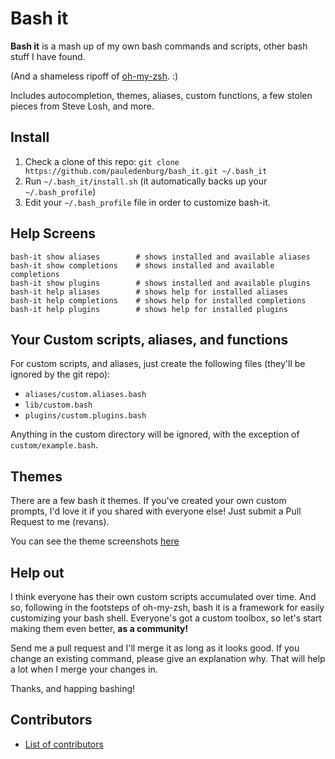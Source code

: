 # Bash it

**Bash it** is a mash up of my own bash commands and scripts, other bash stuff I have found.

(And a shameless ripoff of [oh-my-zsh](https://github.com/robbyrussell/oh-my-zsh). :)

Includes autocompletion, themes, aliases, custom functions, a few stolen pieces from Steve Losh, and more.

## Install

1. Check a clone of this repo: `git clone https://github.com/pauledenburg/bash_it.git ~/.bash_it`
2. Run `~/.bash_it/install.sh` (it automatically backs up your `~/.bash_profile`)
3. Edit your `~/.bash_profile` file in order to customize bash-it.


## Help Screens

```
bash-it show aliases        # shows installed and available aliases
bash-it show completions    # shows installed and available completions
bash-it show plugins        # shows installed and available plugins
bash-it help aliases        # shows help for installed aliases
bash-it help completions    # shows help for installed completions
bash-it help plugins        # shows help for installed plugins
```

## Your Custom scripts, aliases, and functions

For custom scripts, and aliases, just create the following files (they'll be ignored by the git repo):

* `aliases/custom.aliases.bash`
* `lib/custom.bash`
* `plugins/custom.plugins.bash`

Anything in the custom directory will be ignored, with the exception of `custom/example.bash`.

## Themes

There are a few bash it themes.  If you've created your own custom prompts, I'd love it if you shared with everyone else!  Just submit a Pull Request to me (revans).

You can see the theme screenshots  [here](https://github.com/revans/bash-it/tree/master/theme-screenshots)

## Help out

I think everyone has their own custom scripts accumulated over time.  And so, following in the footsteps of oh-my-zsh, bash it is a framework for easily customizing your bash shell. Everyone's got a custom toolbox, so let's start making them even better, **as a community!**

Send me a pull request and I'll merge it as long as it looks good. If you change an existing command, please give an explanation why. That will help a lot when I merge your changes in.

Thanks, and happing bashing!


## Contributors

* [List of contributors][contribute]

[contribute]: https://github.com/revans/bash-it/contributors
